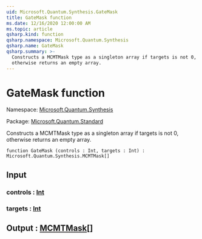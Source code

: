 ```yaml
---
uid: Microsoft.Quantum.Synthesis.GateMask
title: GateMask function
ms.date: 12/16/2020 12:00:00 AM
ms.topic: article
qsharp.kind: function
qsharp.namespace: Microsoft.Quantum.Synthesis
qsharp.name: GateMask
qsharp.summary: >-
  Constructs a MCMTMask type as a singleton array if targets is not 0,
  otherwise returns an empty array.
---
```


# GateMask function

Namespace: [Microsoft.Quantum.Synthesis](xref:Microsoft.Quantum.Synthesis)

Package: [Microsoft.Quantum.Standard](https://nuget.org/packages/Microsoft.Quantum.Standard)


Constructs a MCMTMask type as a singleton array if targets is not 0,otherwise returns an empty array.

```qsharp
function GateMask (controls : Int, targets : Int) : Microsoft.Quantum.Synthesis.MCMTMask[]
```


## Input

### controls : [Int](xref:microsoft.quantum.lang-ref.int)




### targets : [Int](xref:microsoft.quantum.lang-ref.int)





## Output : [MCMTMask](xref:Microsoft.Quantum.Synthesis.MCMTMask)[]

